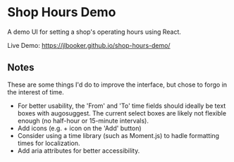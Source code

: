 # Shop Hours Demo
A demo UI for setting a shop's operating hours using React.

Live Demo: https://jlbooker.github.io/shop-hours-demo/

## Notes
These are some things I'd do to improve the interface, but chose to forgo in the interest of time.
* For better usability, the 'From' and 'To' time fields should ideally be text boxes with augosuggest. The current select boxes are likely not flexible enough (no half-hour or 15-minute intervals).
* Add icons (e.g. + icon on the 'Add' button)
* Consider using a time library (such as Moment.js) to hadle formatting times for localization.
* Add aria attributes for better accessibility.
